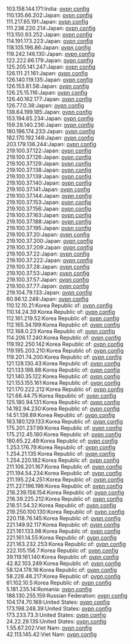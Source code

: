 103.158.144.171:India: [ovpn config](vpn/103_158_144_171.ovpn)  
110.135.66.202:Japan: [ovpn config](vpn/110_135_66_202.ovpn)  
111.217.65.191:Japan: [ovpn config](vpn/111_217_65_191.ovpn)  
111.238.220.214:Japan: [ovpn config](vpn/111_238_220_214.ovpn)  
113.150.93.252:Japan: [ovpn config](vpn/113_150_93_252.ovpn)  
114.191.173.223:Japan: [ovpn config](vpn/114_191_173_223.ovpn)  
118.105.196.86:Japan: [ovpn config](vpn/118_105_196_86.ovpn)  
119.242.146.130:Japan: [ovpn config](vpn/119_242_146_130.ovpn)  
122.222.66.179:Japan: [ovpn config](vpn/122_222_66_179.ovpn)  
125.205.141.247:Japan: [ovpn config](vpn/125_205_141_247.ovpn)  
126.111.21.161:Japan: [ovpn config](vpn/126_111_21_161.ovpn)  
126.140.119.135:Japan: [ovpn config](vpn/126_140_119_135.ovpn)  
126.153.81.58:Japan: [ovpn config](vpn/126_153_81_58.ovpn)  
126.25.15.116:Japan: [ovpn config](vpn/126_25_15_116.ovpn)  
126.40.162.177:Japan: [ovpn config](vpn/126_40_162_177.ovpn)  
126.77.0.38:Japan: [ovpn config](vpn/126_77_0_38.ovpn)  
138.64.199.185:Japan: [ovpn config](vpn/138_64_199_185.ovpn)  
153.194.65.234:Japan: [ovpn config](vpn/153_194_65_234.ovpn)  
159.28.140.236:Japan: [ovpn config](vpn/159_28_140_236.ovpn)  
180.196.174.233:Japan: [ovpn config](vpn/180_196_174_233.ovpn)  
182.170.192.148:Japan: [ovpn config](vpn/182_170_192_148.ovpn)  
203.179.136.244:Japan: [ovpn config](vpn/203_179_136_244.ovpn)  
219.100.37.122:Japan: [ovpn config](vpn/219_100_37_122.ovpn)  
219.100.37.126:Japan: [ovpn config](vpn/219_100_37_126.ovpn)  
219.100.37.129:Japan: [ovpn config](vpn/219_100_37_129.ovpn)  
219.100.37.138:Japan: [ovpn config](vpn/219_100_37_138.ovpn)  
219.100.37.139:Japan: [ovpn config](vpn/219_100_37_139.ovpn)  
219.100.37.140:Japan: [ovpn config](vpn/219_100_37_140.ovpn)  
219.100.37.141:Japan: [ovpn config](vpn/219_100_37_141.ovpn)  
219.100.37.144:Japan: [ovpn config](vpn/219_100_37_144.ovpn)  
219.100.37.153:Japan: [ovpn config](vpn/219_100_37_153.ovpn)  
219.100.37.156:Japan: [ovpn config](vpn/219_100_37_156.ovpn)  
219.100.37.163:Japan: [ovpn config](vpn/219_100_37_163.ovpn)  
219.100.37.188:Japan: [ovpn config](vpn/219_100_37_188.ovpn)  
219.100.37.195:Japan: [ovpn config](vpn/219_100_37_195.ovpn)  
219.100.37.20:Japan: [ovpn config](vpn/219_100_37_20.ovpn)  
219.100.37.200:Japan: [ovpn config](vpn/219_100_37_200.ovpn)  
219.100.37.209:Japan: [ovpn config](vpn/219_100_37_209.ovpn)  
219.100.37.22:Japan: [ovpn config](vpn/219_100_37_22.ovpn)  
219.100.37.222:Japan: [ovpn config](vpn/219_100_37_222.ovpn)  
219.100.37.28:Japan: [ovpn config](vpn/219_100_37_28.ovpn)  
219.100.37.53:Japan: [ovpn config](vpn/219_100_37_53.ovpn)  
219.100.37.57:Japan: [ovpn config](vpn/219_100_37_57.ovpn)  
219.100.37.77:Japan: [ovpn config](vpn/219_100_37_77.ovpn)  
219.104.79.133:Japan: [ovpn config](vpn/219_104_79_133.ovpn)  
60.98.12.248:Japan: [ovpn config](vpn/60_98_12_248.ovpn)  
110.12.10.21:Korea Republic of: [ovpn config](vpn/110_12_10_21.ovpn)  
110.14.24.39:Korea Republic of: [ovpn config](vpn/110_14_24_39.ovpn)  
112.161.219.52:Korea Republic of: [ovpn config](vpn/112_161_219_52.ovpn)  
112.165.34.199:Korea Republic of: [ovpn config](vpn/112_165_34_199.ovpn)  
112.168.0.23:Korea Republic of: [ovpn config](vpn/112_168_0_23.ovpn)  
114.206.17.240:Korea Republic of: [ovpn config](vpn/114_206_17_240.ovpn)  
119.192.250.142:Korea Republic of: [ovpn config](vpn/119_192_250_142.ovpn)  
119.195.203.210:Korea Republic of: [ovpn config](vpn/119_195_203_210.ovpn)  
119.201.74.200:Korea Republic of: [ovpn config](vpn/119_201_74_200.ovpn)  
121.128.130.43:Korea Republic of: [ovpn config](vpn/121_128_130_43.ovpn)  
121.133.188.88:Korea Republic of: [ovpn config](vpn/121_133_188_88.ovpn)  
121.140.35.122:Korea Republic of: [ovpn config](vpn/121_140_35_122.ovpn)  
121.153.155.161:Korea Republic of: [ovpn config](vpn/121_153_155_161.ovpn)  
121.170.222.212:Korea Republic of: [ovpn config](vpn/121_170_222_212.ovpn)  
121.66.44.75:Korea Republic of: [ovpn config](vpn/121_66_44_75.ovpn)  
125.180.94.131:Korea Republic of: [ovpn config](vpn/125_180_94_131.ovpn)  
14.192.94.230:Korea Republic of: [ovpn config](vpn/14_192_94_230.ovpn)  
14.51.138.89:Korea Republic of: [ovpn config](vpn/14_51_138_89.ovpn)  
163.180.129.133:Korea Republic of: [ovpn config](vpn/163_180_129_133.ovpn)  
175.201.237.99:Korea Republic of: [ovpn config](vpn/175_201_237_99.ovpn)  
175.212.45.180:Korea Republic of: [ovpn config](vpn/175_212_45_180.ovpn)  
180.65.22.49:Korea Republic of: [ovpn config](vpn/180_65_22_49.ovpn)  
1.253.176.79:Korea Republic of: [ovpn config](vpn/1_253_176_79.ovpn)  
1.254.21.135:Korea Republic of: [ovpn config](vpn/1_254_21_135.ovpn)  
1.254.220.182:Korea Republic of: [ovpn config](vpn/1_254_220_182.ovpn)  
211.106.201.167:Korea Republic of: [ovpn config](vpn/211_106_201_167.ovpn)  
211.194.54.234:Korea Republic of: [ovpn config](vpn/211_194_54_234.ovpn)  
211.195.224.251:Korea Republic of: [ovpn config](vpn/211_195_224_251.ovpn)  
211.227.196.196:Korea Republic of: [ovpn config](vpn/211_227_196_196.ovpn)  
218.239.156.154:Korea Republic of: [ovpn config](vpn/218_239_156_154.ovpn)  
218.39.225.212:Korea Republic of: [ovpn config](vpn/218_39_225_212.ovpn)  
218.51.54.32:Korea Republic of: [ovpn config](vpn/218_51_54_32.ovpn)  
219.250.100.130:Korea Republic of: [ovpn config](vpn/219_250_100_130.ovpn)  
220.118.76.145:Korea Republic of: [ovpn config](vpn/220_118_76_145.ovpn)  
221.149.92.117:Korea Republic of: [ovpn config](vpn/221_149_92_117.ovpn)  
221.161.133.98:Korea Republic of: [ovpn config](vpn/221_161_133_98.ovpn)  
221.161.14.55:Korea Republic of: [ovpn config](vpn/221_161_14_55.ovpn)  
221.163.232.253:Korea Republic of: [ovpn config](vpn/221_163_232_253.ovpn)  
222.105.156.7:Korea Republic of: [ovpn config](vpn/222_105_156_7.ovpn)  
39.119.161.140:Korea Republic of: [ovpn config](vpn/39_119_161_140.ovpn)  
42.82.103.249:Korea Republic of: [ovpn config](vpn/42_82_103_249.ovpn)  
58.124.178.18:Korea Republic of: [ovpn config](vpn/58_124_178_18.ovpn)  
58.228.48.217:Korea Republic of: [ovpn config](vpn/58_228_48_217.ovpn)  
61.102.10.5:Korea Republic of: [ovpn config](vpn/61_102_10_5.ovpn)  
5.181.235.14:Romania: [ovpn config](vpn/5_181_235_14.ovpn)  
188.130.255.159:Russian Federation: [ovpn config](vpn/188_130_255_159.ovpn)  
104.174.70.169:United States: [ovpn config](vpn/104_174_70_169.ovpn)  
173.198.248.39:United States: [ovpn config](vpn/173_198_248_39.ovpn)  
173.233.73.3:United States: [ovpn config](vpn/173_233_73_3.ovpn)  
24.22.29.135:United States: [ovpn config](vpn/24_22_29_135.ovpn)  
1.55.67.202:Viet Nam: [ovpn config](vpn/1_55_67_202.ovpn)  
42.113.145.42:Viet Nam: [ovpn config](vpn/42_113_145_42.ovpn)  
